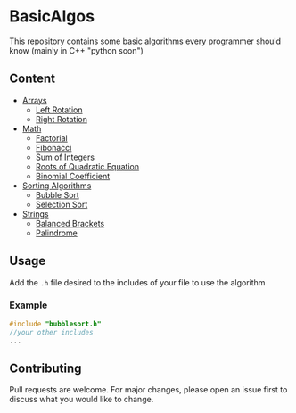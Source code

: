 # BasicAlgos
This repository contains some basic algorithms every programmer should know (mainly in C++ "python soon")

## Content
- [Arrays](https://github.com/Aymane11/BasicAlgos/tree/master/Arrays)
   - [Left Rotation](https://github.com/Aymane11/BasicAlgos/blob/master/Arrays/leftrotation.h)
   - [Right Rotation](https://github.com/Aymane11/BasicAlgos/blob/master/Arrays/rightrotation.h)
- [Math](https://github.com/Aymane11/BasicAlgosMath/blob/master/Math)
   - [Factorial](https://github.com/Aymane11/BasicAlgosMath/blob/master/Math/factorial.h)
   - [Fibonacci](https://github.com/Aymane11/BasicAlgosMath/blob/master/Math/fibonacci.h)
   - [Sum of Integers](https://github.com/Aymane11/BasicAlgosMath/blob/master/Math/sumofintegers.h)
   - [Roots of Quadratic Equation](https://github.com/Aymane11/BasicAlgos/blob/master/Math/rootsquadratic.h)
   - [Binomial Coefficient](https://github.com/Aymane11/BasicAlgos/blob/master/Math/binomialcoefficient.h)
- [Sorting Algorithms](https://github.com/Aymane11/BasicAlgos/tree/master/Sorting%20Algorithms)
   - [Bubble Sort](https://github.com/Aymane11/BasicAlgos/blob/master/Sorting%20Algorithms/bubblesort.h)
   - [Selection Sort](https://github.com/Aymane11/BasicAlgos/blob/master/Sorting%20Algorithms/selectionsort.h)
- [Strings](https://github.com/Aymane11/BasicAlgosMath/blob/master/Strings)
   - [Balanced Brackets](https://github.com/Aymane11/BasicAlgos/blob/master/Strings/balancedbrackets.h)
   - [Palindrome](https://github.com/Aymane11/BasicAlgos/blob/master/Strings/ispalindrome.h)

## Usage
Add the `.h` file desired to the includes of your file to use the algorithm

### Example


```cpp
#include "bubblesort.h"
//your other includes
...
```

## Contributing
Pull requests are welcome. For major changes, please open an issue first to discuss what you would like to change.